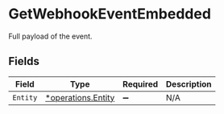 # GetWebhookEventEmbedded

Full payload of the event.


## Fields

| Field                                                   | Type                                                    | Required                                                | Description                                             |
| ------------------------------------------------------- | ------------------------------------------------------- | ------------------------------------------------------- | ------------------------------------------------------- |
| `Entity`                                                | [*operations.Entity](../../models/operations/entity.md) | :heavy_minus_sign:                                      | N/A                                                     |